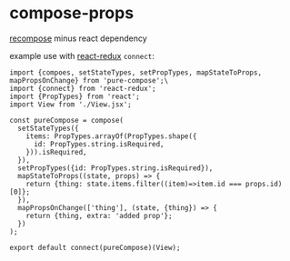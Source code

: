 # compose-props
[recompose](https://github.com/acdlite/recompose) minus react dependency

example use with [react-redux](https://github.com/rackt/react-redux) `connect`:

```
import {compoes, setStateTypes, setPropTypes, mapStateToProps, mapPropsOnChange} from 'pure-compose';\
import {connect} from 'react-redux';
import {PropTypes} from 'react';
import View from './View.jsx';

const pureCompose = compose(
  setStateTypes({
    items: PropTypes.arrayOf(PropTypes.shape({
      id: PropTypes.string.isRequired,
    })).isRequired,
  }),
  setPropTypes({id: PropTypes.string.isRequired}),
  mapStateToProps((state, props) => {
    return {thing: state.items.filter((item)=>item.id === props.id)[0]};
  }),
  mapPropsOnChange(['thing'], (state, {thing}) => {
    return {thing, extra: 'added prop'};
  })
);

export default connect(pureCompose)(View);
```
